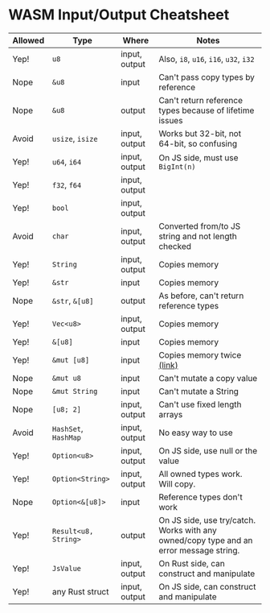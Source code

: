# WASM Input/Output Cheatsheet

| Allowed | Type             | Where        | Notes                                                                 |
|---------|------------------|--------------|-----------------------------------------------------------------------|
| Yep!    | `u8`               | input, output | Also, `i8`, `u16`, `i16`, `u32`, `i32`                                          |
| Nope    | `&u8`              | input        | Can't pass copy types by reference                                    |
| Nope    | `&u8`              | output       | Can't return reference types because of lifetime issues               |
| Avoid   | `usize`, `isize`     | input, output | Works but 32-bit, not 64-bit, so confusing                            |
| Yep!    | `u64`, `i64`         | input, output | On JS side, must use `BigInt(n)`                                        |
| Yep!    | `f32`, `f64`         | input, output |                                                                       |
| Yep!    | `bool`             | input, output |                                                                       |
| Avoid   | `char`             | input, output | Converted from/to JS string and not length checked                    |
| Yep!    | `String`           | input, output | Copies memory                                               |
| Yep!    | `&str`             | input        | Copies memory                                               |
| Nope    | `&str`, `&[u8]`      | output       | As before, can't return reference types                               |
| Yep!    | `Vec<u8>`        | input, output | Copies memory                                               |
| Yep!    | `&[u8]`            | input        | Copies memory                                               |
| Yep!    | `&mut [u8]`        | input        | Copies memory twice [(link)](https://stackoverflow.com/a/78634853/5976009)                                        |
| Nope    | `&mut u8`          | input        | Can't mutate a copy value                                             |
| Nope    | `&mut String`      | input        | Can't mutate a String                                                 |
| Nope    | `[u8; 2]`          | input, output | Can't use fixed length arrays                                         |
| Avoid   | `HashSet`, `HashMap` | input, output | No easy way to use                                                    |
| Yep!    | `Option<u8>`     | input, output | On JS side, use null or the value                                     |
| Yep!    | `Option<String>` | input, output | All owned types work. Will copy.                                      |
| Nope    | `Option<&[u8]>`  | input        | Reference types don't work                                            |
| Yep!    | `Result<u8, String>`| output    | On JS side, use try/catch. Works with any owned/copy type and an error message string.  |
| Yep!    | `JsValue`          | input, output | On Rust side, can construct and manipulate                            |
| Yep!    | any Rust struct  | input, output | On JS side, can construct and manipulate                              |

